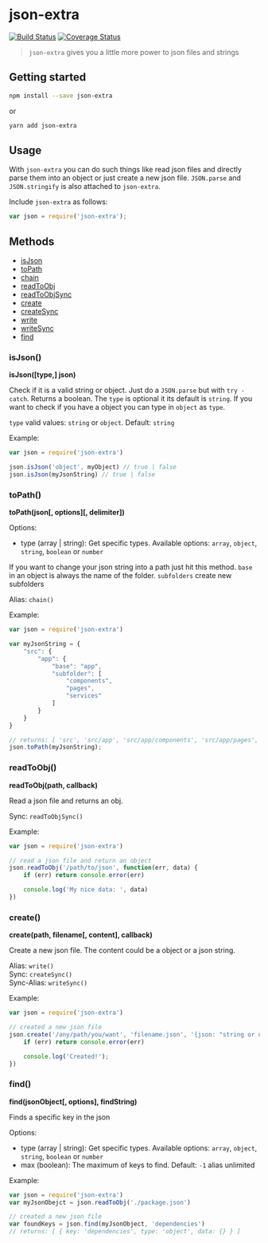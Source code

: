 # json-extra

[![Build Status](https://travis-ci.org/JPeer264/node-json-extra.svg?branch=master)]((https://travis-ci.org/JPeer264/node-json-extra))
[![Coverage Status](https://coveralls.io/repos/github/JPeer264/node-json-extra/badge.svg)](https://coveralls.io/github/JPeer264/node-json-extra)

> `json-extra` gives you a little more power to json files and strings

## Getting started

```sh
npm install --save json-extra
```

or

```sh
yarn add json-extra
```

## Usage

With `json-extra` you can do such things like read json files and directly parse them into an object or just create a new json file.
`JSON.parse` and `JSON.stringify` is also attached to `json-extra`.

Include `json-extra` as follows:
```js
var json = require('json-extra');
```

## Methods

- [isJson](#isJson)
- [toPath](#toPath)
- [chain](#toPath)
- [readToObj](#readToObj)
- [readToObjSync](#readToObj)
- [create](#create)
- [createSync](#create)
- [write](#create)
- [writeSync](#create)
- [find](#find)


### isJson()

**isJson([type,] json)**

Check if it is a valid string or object. Just do a `JSON.parse` but with `try - catch`. Returns a boolean. The `type` is optional it its default is `string`. If you want to check if you have a object you can type in `object` as `type`.

`type` valid values: `string` or `object`. Default: `string`

Example:

```js
var json = require('json-extra')

json.isJson('object', myObject) // true | false
json.isJson(myJsonString) // true | false
```

### toPath()

**toPath(json[, options][, delimiter])**

Options:

- type (array | string): Get specific types. Available options: `array`, `object`, `string`, `boolean` or `number`

If you want to change your json string into a path just hit this method.
`base` in an object is always the name of the folder.
`subfolders` create new subfolders

Alias: `chain()`

Example:

```js
var json = require('json-extra')

var myJsonString = {
    "src": {
        "app": {
            "base": "app",
            "subfolder": [
                "components",
                "pages",
                "services"
            ]
        }
    }
}

// returns: [ 'src', 'src/app', 'src/app/components', 'src/app/pages', 'src/app/services' ]
json.toPath(myJsonString);
```

### readToObj()

**readToObj(path, callback)**

Read a json file and returns an obj.

Sync: `readToObjSync()`

Example:

```js
var json = require('json-extra')

// read a json file and return an object
json.readToObj('/path/to/json', function(err, data) {
    if (err) return console.error(err)

    console.log('My nice data: ', data)
})
```

### create()

**create(path, filename[, content], callback)**


Create a new json file. The content could be a object or a json string.

Alias: `write()`<br>
Sync: `createSync()`<br>
Sync-Alias: `writeSync()`

Example:

```js
var json = require('json-extra')

// created a new json file
json.create('/any/path/you/want', 'filename.json', '{json: "string or object"}', function(err) {
    if (err) return console.error(err)

    console.log('Created!');
})
```

### find()

**find(jsonObject[, options], findString)**

Finds a specific key in the json

Options:

- type (array | string): Get specific types. Available options: `array`, `object`, `string`, `boolean` or `number`
- max (boolean): The maximum of keys to find. Default: `-1` alias unlimited

Example:

```js
var json = require('json-extra')
var myJsonObejct = json.readToObj('./package.json')

// created a new json file
var foundKeys = json.find(myJsonObject, 'dependencies')
// returns: [ { key: 'dependencies', type: 'object', data: {} } ]
```
